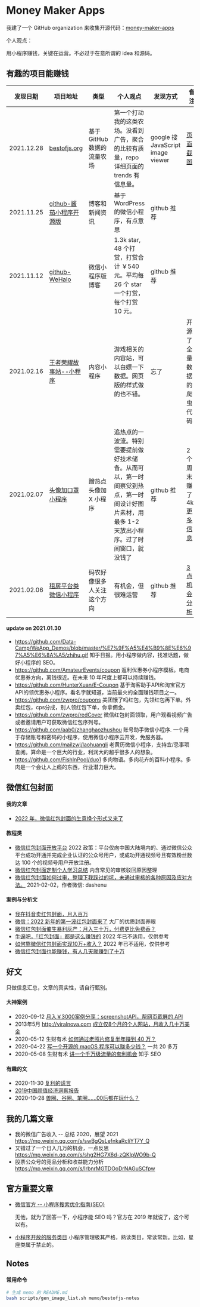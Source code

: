 # Money Maker Apps

我建了一个 GitHub organization 来收集开源代码：[money-maker-apps](https://github.com/money-maker-apps)

个人观点：

用小程序赚钱，关键在运营。不必过于在意所谓的 idea 和源码。


## 有趣的项目能赚钱

| 发现日期 | 项目地址 | 类型 | 个人观点 | 发现方式 | 备注 |
| --- | --- | --- | --- | --- | --- |
| 2021.12.28 | [bestofjs.org](https//bestofjs.org) | 基于 GitHub 数据的流量农场 | 第一个打动我的这类农场。没看到广告，聚合的比较有质量，repo 详细页面的 trends 有信息量。| google 搜 JavaScript image viewer | [页面截图](memo/bestofjs-notes/README.md)|
| 2021.11.25 | [github-酱茄小程序开源版](https://github.com/longwenjunjie/jiangqie_kafei) | 博客和新闻资讯 | 基于 WordPress 的微信小程序，有点意思 | github 推荐 | |
| 2021.11.12 | [github-WeHalo](https://github.com/savingrun/WeHalo) | 微信小程序版博客 | 1.3k star, 48 个打赏，打赏合计 ￥540 元。平均每 26 个 star 一个打赏，每个打赏 10 元。 | github 推荐 | |
| 2021.02.16 | [王者荣耀故事站--小程序](https://github.com/naihe138/heroStory) | 内容小程序 | 游戏相关的内容站，可以白嫖一下数据。网页版的样式做的也不错。 | 忘了 | 开源了全量数据的爬虫代码 |
| 2021.02.07 | [头像加口罩小程序](https://github.com/infinityu/mina-wear-mask) | 蹭热点头像加 X 小程序 | 追热点的一波流。特别需要提前做好技术储备。从而可以，第一时间察觉到热点，第一时间设计好图片素材，用最多 1-2 天放出小程序。过了时间窗口，就没钱了 | github 推荐 | 2 个周末赚了 4k+ [更多信息](memo/mina-wear-mask/README.md) |
| 2021.02.06 | [租房平台类微信小程序](https://github.com/lx164/house) | 码农好像很多人关注这个方向 | 有机会，但很难运营 | github 推荐 | [3 点机会分析](memo/house-market/README.md) |


#### update on 2021.01.30

- https://github.com/Data-Camp/WeApp_Demos/blob/master/%E7%9F%A5%E4%B9%8E%E6%97%A5%E6%8A%A5/zhihu.gif 知乎日报。用小程序做内容，找准话题，做好小程序的 SEO。
- https://github.com/AmateurEvents/coupon 返利优惠券小程序模板。电商优惠券方向，离钱很近。在未来 10 年尺度上都可以持续赚钱。
- https://github.com/HunterXuan/E-Coupon 基于淘客助手API和淘宝官方API的领优惠券小程序。看名字就知道，当前最火的全面赚钱项目之一。
- https://github.com/zwpro/coupons 美团饿了吗红包，先领红包再下单。外卖红包，cps分成，别人领红包下单，你拿佣金。
- https://github.com/zwpro/redCover 微信红包封面领取，用户观看视频广告或者邀请用户可获取微信红包序列号。
- https://github.com/aab0/zhanghaozhushou 账号助手微信小程序. 一个用于存储账号和密码的小程序，使用微信小程序云开发，免服务器。
- https://github.com/mailzwj/laohuangli 老黄历微信小程序，支持宜/忌事项查阅。算命是一个巨大的行业，利润大的超乎很多人的想象。
- https://github.com/FishInPool/duo1 多肉物语。多肉花卉的百科小程序。多肉是一个会让人上瘾的东西，行业潜力巨大。

## 微信红包封面

#### 我的文章

- [2022 年，微信红包封面的生意换个形式又来了](https://mp.weixin.qq.com/s/CaSyApuljFvOXO4lKLnQXg)

#### 教程类

- [微信红包封面开放平台](https://cover.weixin.qq.com/cgi-bin/mmcover-bin/readtemplate?t=page/index#/) 2022 政策：平台仅向中国大陆境内的、通过微信公众平台成功开通并完成企业认证的公众号用户，或成功开通视频号且有效粉丝数达 100 个的视频号用户开放注册。
- [微信红包封面定制个人学习总结](https://developers.weixin.qq.com/community/develop/article/doc/0002a4dd30ce305d209b0377d5c013?page=1) 内含常见的审核驳回原因整理
- [微信红包封面如何过审，整理下我踩过的坑，未通过审核的各种原因及应对方法。](https://developers.weixin.qq.com/community/develop/article/doc/00024ccdbdc7e85553ab9f0e051813) 2021-02-02，作者微信: dashenu


#### 案例与分析文

- [我在抖音卖红包封面，月入百万](https://m.36kr.com/p/dp1551197936979593)
- [微信：2022 新年的第一波红包封面来了](https://www.ithome.com/0/594/391.htm) 大厂的优质封面养眼
- [微信红包封面催生暴利灰产：月入三十万，付费更比免费香？](https://finance.sina.com.cn/tech/2021-02-07/doc-ikftssap4412337.shtml)
- [牛逼吧，「红包封面」都是这么赚钱的](https://blog.51cto.com/u_15127664/2780373) 2022 年已不适用，仅供参考
- [如何靠微信红包封面实现10万+收入？](https://zhuanlan.zhihu.com/p/347389303) 2022 年已不适用，仅供参考
- [微信红包封面也能赚钱，有人几天就赚到了十万](https://zhuanlan.zhihu.com/p/348678620)


## 好文

只做信息汇总，文章的真实性，请自行甄别。

#### 大神案例

- 2020-09-12 [月入￥3000案例分享：screenshotAPI，帮网页截屏的 API](https://mp.weixin.qq.com/s/6Eg1dWRlnVO6OPQUQVsgYg)
- 2013年5月 http://viralnova.com [成立仅8个月的个人网站，月收入几十万美金](https://zhuanlan.zhihu.com/p/57543348)
- 2020-05-12 生财有术 [如何通过老照片修复半年赚到 40 万？](https://mp.weixin.qq.com/s/X-VOOUTxM09BwGF7bsJq0A)
-  2020-04-22 [写一个开源的 macOS 程序可以赚多少钱？](https://mp.weixin.qq.com/s/NL_c1gfPiXVp-o_OkcylDA) 一共 20 多万
-  2020-05-08 生财有术 [讲一个千万级流量的套利机会](https://mp.weixin.qq.com/s/yHFPz35_0nbuO8wskAC_8g) 知乎 SEO


#### 有趣的文

- 2020-11-30 [复利的谎言](https://mp.weixin.qq.com/s/1pJSuOSrNIj4KPB0F8O54A)
- [2019中国颜值经济洞察报告](https://github.com/JackonYang/list-of-wechat-mini-program-list/blob/master/pdf/%E9%A2%9C%E5%80%BC%E7%BB%8F%E6%B5%8E%E6%B4%9E%E5%AF%9F.pdf)
- 2020-10-28 [兽圈、谷圈、笔圈……00后都在玩什么？](https://mp.weixin.qq.com/s/1i7JJ5PBovb6h3B_N94eNg)

## 我的几篇文章

- 我的微信广告收入 -- 总结 2020，展望 2021 https://mp.weixin.qq.com/s/swBgQsLefnkaRcIiYT7Y_Q
- 又错过了一个日入几万的机会，一点反思 https://mp.weixin.qq.com/s/shg2HG7X6d-zQKlpWO9b-Q
- 股票公众号的竞品分析和收益能力分析 https://mp.weixin.qq.com/s/lrbnrMGTDOoDrNAGuSCfpw


## 官方重要文章

- [微信官方 -- 小程序搜索优化指南(SEO)](https://developers.weixin.qq.com/community/develop/doc/000a0a1191c3a817e7a9c6f1e51409)

    无他，就为了回答一下，小程序能 SEO 吗？官方在 2019 年就说了，这个可以有。
- [小程序开放的服务类目](https://developers.weixin.qq.com/miniprogram/product/material/) 小程序管理极其严格，熟读类目，常读常新。比如，星座类属于禁止的。


## Notes


#### 常用命令

```bash
# 生成 memo 的 README.md
bash scripts/gen_image_list.sh memo/bestofjs-notes
```
